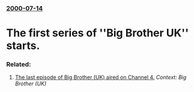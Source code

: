 ### [2000-07-14](/news/2000/07/14/index.md)

#  The first series of ''Big Brother UK'' starts.




### Related:

1. [The last episode of Big Brother (UK) aired on Channel 4.](/news/2010/09/10/the-last-episode-of-big-brother-uk-aired-on-channel-4.md) _Context: Big Brother (UK)_
